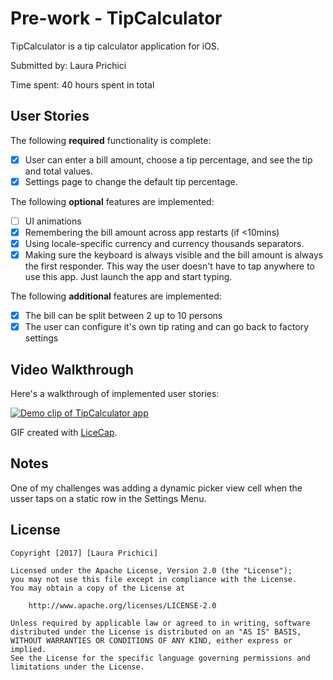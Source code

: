 # Pre-work - TipCalculator

TipCalculator is a tip calculator application for iOS.

Submitted by: Laura Prichici

Time spent: 40 hours spent in total

## User Stories

The following **required** functionality is complete:

* [x] User can enter a bill amount, choose a tip percentage, and see the tip and total values.
* [x] Settings page to change the default tip percentage.

The following **optional** features are implemented:
* [ ] UI animations
* [x] Remembering the bill amount across app restarts (if <10mins)
* [x] Using locale-specific currency and currency thousands separators.
* [x] Making sure the keyboard is always visible and the bill amount is always the first responder. This way the user doesn't have to tap anywhere to use this app. Just launch the app and start typing.

The following **additional** features are implemented:

- [x] The bill can be split between 2 up to 10 persons
- [x] The user can configure it's own tip rating and can go back to factory settings

## Video Walkthrough 

Here's a walkthrough of implemented user stories:

[![Demo clip of TipCalculator app](http://i.imgur.com/92YxuUn.gifv)](http://i.imgur.com/92YxuUn.gifv) 

GIF created with [LiceCap](http://www.cockos.com/licecap/).

## Notes

One of my challenges was adding a dynamic picker view cell when the usser taps on a static row in the Settings Menu.

## License

    Copyright [2017] [Laura Prichici]

    Licensed under the Apache License, Version 2.0 (the "License");
    you may not use this file except in compliance with the License.
    You may obtain a copy of the License at

        http://www.apache.org/licenses/LICENSE-2.0

    Unless required by applicable law or agreed to in writing, software
    distributed under the License is distributed on an "AS IS" BASIS,
    WITHOUT WARRANTIES OR CONDITIONS OF ANY KIND, either express or implied.
    See the License for the specific language governing permissions and
    limitations under the License.
